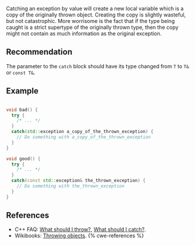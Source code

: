 Catching an exception by value will create a new local variable which is a copy of the originally thrown object. Creating the copy is slightly wasteful, but not catastrophic. More worrisome is the fact that if the type being caught is a strict supertype of the originally thrown type, then the copy might not contain as much information as the original exception.


## Recommendation
The parameter to the `catch` block should have its type changed from `T` to `T&` or `const T&`.


## Example
```cpp

void bad() {
  try {
    /* ... */
  }
  catch(std::exception a_copy_of_the_thrown_exception) {
    // Do something with a_copy_of_the_thrown_exception
  }
}

void good() {
  try {
    /* ... */
  }
  catch(const std::exception& the_thrown_exception) {
    // Do something with the_thrown_exception
  }
}

```

## References
* C++ FAQ: [ What should I throw?](https://isocpp.org/wiki/faq/exceptions#what-to-throw), [ What should I catch?](https://isocpp.org/wiki/faq/exceptions#what-to-catch).
* Wikibooks: [ Throwing objects](http://en.wikibooks.org/wiki/C%2B%2B_Programming/Exception_Handling#Throwing_objects).
{% cwe-references %}
